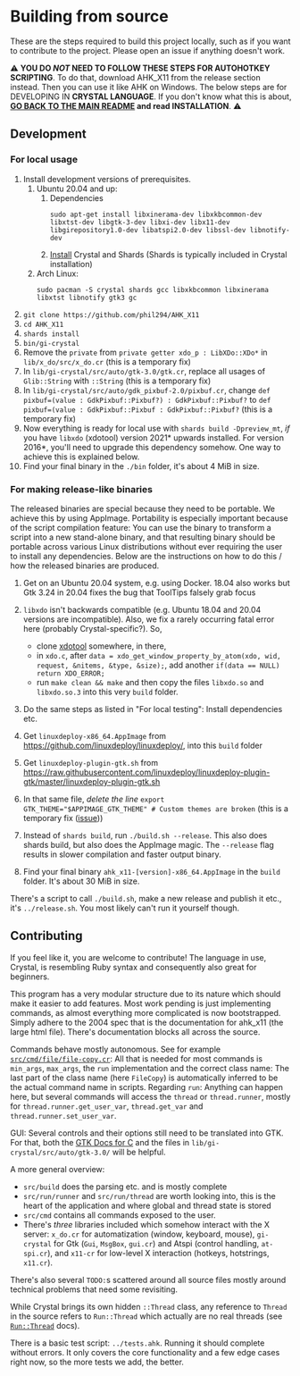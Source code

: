 # Building from source

These are the steps required to build this project locally, such as if you want to contribute to the project. Please open an issue if anything doesn't work.

⚠️ **YOU DO <EM>NOT</EM> NEED TO FOLLOW THESE STEPS FOR AUTOHOTKEY SCRIPTING**. To do that, download AHK_X11 from the release section instead. Then you can use it like AHK on Windows. The below steps are for DEVELOPING IN **CRYSTAL LANGUAGE**. If you don't know what this is about, **[GO BACK TO THE MAIN README](../README.md) and read INSTALLATION**. ⚠️

## Development

### For local usage

1. Install development versions of prerequisites.
    1. Ubuntu 20.04 and up:
        1. Dependencies
            ```
            sudo apt-get install libxinerama-dev libxkbcommon-dev libxtst-dev libgtk-3-dev libxi-dev libx11-dev libgirepository1.0-dev libatspi2.0-dev libssl-dev libnotify-dev
            ```
        1. [Install](https://crystal-lang.org/install/) Crystal and Shards (Shards is typically included in Crystal installation)
    1. Arch Linux:
        ```
        sudo pacman -S crystal shards gcc libxkbcommon libxinerama libxtst libnotify gtk3 gc
        ```
1. `git clone https://github.com/phil294/AHK_X11`
1. `cd AHK_X11`
1. `shards install`
1. `bin/gi-crystal`
1. Remove the `private` from `private getter xdo_p : LibXDo::XDo*` in `lib/x_do/src/x_do.cr` (this is a temporary fix)
1. In `lib/gi-crystal/src/auto/gtk-3.0/gtk.cr`, replace all usages of `Glib::String` with `::String` (this is a temporary fix)
1. In `lib/gi-crystal/src/auto/gdk_pixbuf-2.0/pixbuf.cr`, change `def pixbuf=(value : GdkPixbuf::Pixbuf?) : GdkPixbuf::Pixbuf?` to `def pixbuf=(value : GdkPixbuf::Pixbuf : GdkPixbuf::Pixbuf?` (this is a temporary fix)
1. Now everything is ready for local use with `shards build -Dpreview_mt`, *if* you have `libxdo` (xdotool) version 2021* upwards installed. For version 2016*, you'll need to upgrade this dependency somehow. One way to achieve this is explained below.
1. Find your final binary in the `./bin` folder, it's about 4 MiB in size.

### For making release-like binaries

The released binaries are special because they need to be portable. We achieve this by using AppImage. Portability is especially important because of the script compilation feature: You can use the binary to transform a script into a new stand-alone binary, and that resulting binary should be portable across various Linux distributions without ever requiring the user to install any dependencies. Below are the instructions on how to do this / how the released binaries are produced.

1. Get on an Ubuntu 20.04 system, e.g. using Docker. 18.04 also works but Gtk 3.24 in 20.04 fixes the bug that ToolTips falsely grab focus
1. `libxdo` isn't backwards compatible (e.g. Ubuntu 18.04 and 20.04 versions are incompatible). Also, we fix a rarely occurring fatal error here (probably Crystal-specific?). So,

    - clone [xdotool](https://github.com/jordansissel/xdotool) somewhere, in there,
    - in `xdo.c`, after `data = xdo_get_window_property_by_atom(xdo, wid, request, &nitems, &type, &size);`, add another `if(data == NULL) return XDO_ERROR;`
    - run `make clean && make` and then copy the files `libxdo.so` and `libxdo.so.3` into this very `build` folder.
1. Do the same steps as listed in "For local testing": Install dependencies etc.
1. Get `linuxdeploy-x86_64.AppImage` from https://github.com/linuxdeploy/linuxdeploy/, into this `build` folder
1. Get `linuxdeploy-plugin-gtk.sh` from https://raw.githubusercontent.com/linuxdeploy/linuxdeploy-plugin-gtk/master/linuxdeploy-plugin-gtk.sh
1. In that same file, *delete the line* `export GTK_THEME="$APPIMAGE_GTK_THEME" # Custom themes are broken` (this is a temporary fix ([issue](https://github.com/linuxdeploy/linuxdeploy-plugin-gtk/issues/39)))
1. Instead of `shards build`, run `./build.sh --release`. This also does shards build, but also does the AppImage magic. The `--release` flag results in slower compilation and faster output binary.
1. Find your final binary `ahk_x11-[version]-x86_64.AppImage` in the `build` folder. It's about 30 MiB in size.

There's a script to call `./build.sh`, make a new release and publish it etc., it's `../release.sh`. You most likely can't run it yourself though.

## Contributing

If you feel like it, you are welcome to contribute! The language in use, Crystal, is resembling Ruby syntax and consequently also great for beginners.

This program has a very modular structure due to its nature which should make it easier to add features. Most work pending is just implementing commands, as almost everything more complicated is now bootstrapped. Simply adhere to the 2004 spec that is the documentation for ahk_x11 (the large html file). There's documentation blocks all across the source.

Commands behave mostly autonomous. See for example [`src/cmd/file/file-copy.cr`](https://github.com/phil294/AHK_X11/blob/master/src/cmd/file/file-copy.cr): All that is needed for most commands is `min_args`, `max_args`, the `run` implementation and the correct class name: The last part of the class name (here `FileCopy`) is automatically inferred to be the actual command name in scripts.
Regarding `run`: Anything can happen here, but several commands will access the `thread` or `thread.runner`, mostly for `thread.runner.get_user_var`, `thread.get_var` and `thread.runner.set_user_var`.

GUI: Several controls and their options still need to be translated into GTK. For that, both the [GTK Docs for C](https://docs.gtk.org/gtk3) and the files in `lib/gi-crystal/src/auto/gtk-3.0/` will be helpful.

A more general overview:
- `src/build` does the parsing etc. and is mostly complete
- `src/run/runner` and `src/run/thread` are worth looking into, this is the heart of the application and where global and thread state is stored
- `src/cmd` contains all commands exposed to the user.
- There's *three* libraries included which somehow interact with the X server: `x_do.cr` for automatization (window, keyboard, mouse), `gi-crystal` for Gtk (`Gui`, `MsgBox`, `gui.cr`) and Atspi (control handling, `at-spi.cr`), and `x11-cr` for low-level X interaction (hotkeys, hotstrings, `x11.cr`).

There's also several `TODO:`s scattered around all source files mostly around technical problems that need some revisiting.

While Crystal brings its own hidden `::Thread` class, any reference to `Thread` in the source refers to `Run::Thread` which actually are no real threads (see [`Run::Thread`](https://github.com/phil294/AHK_X11/blob/master/src/run/thread.cr) docs).

There is a basic test script: `../tests.ahk`. Running it should complete without errors. It only covers the core functionality and a few edge cases right now, so the more tests we add, the better.